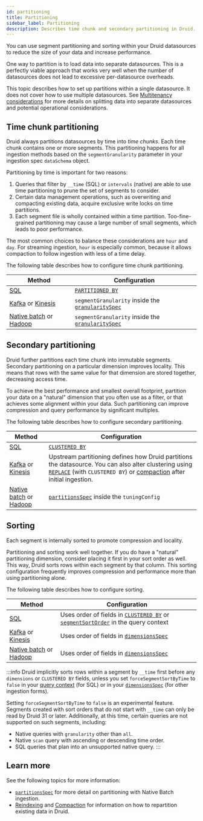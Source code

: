 ```yaml
---
id: partitioning
title: Partitioning
sidebar_label: Partitioning
description: Describes time chunk and secondary partitioning in Druid. Provides guidance to choose a secondary partition dimension.
---
```


<!--
  ~ Licensed to the Apache Software Foundation (ASF) under one
  ~ or more contributor license agreements.  See the NOTICE file
  ~ distributed with this work for additional information
  ~ regarding copyright ownership.  The ASF licenses this file
  ~ to you under the Apache License, Version 2.0 (the
  ~ "License"); you may not use this file except in compliance
  ~ with the License.  You may obtain a copy of the License at
  ~
  ~   http://www.apache.org/licenses/LICENSE-2.0
  ~
  ~ Unless required by applicable law or agreed to in writing,
  ~ software distributed under the License is distributed on an
  ~ "AS IS" BASIS, WITHOUT WARRANTIES OR CONDITIONS OF ANY
  ~ KIND, either express or implied.  See the License for the
  ~ specific language governing permissions and limitations
  ~ under the License.
  -->

You can use segment partitioning and sorting within your Druid datasources to reduce the size of your data and increase performance.

One way to partition is to load data into separate datasources. This is a perfectly viable approach that works very well when the number of datasources does not lead to excessive per-datasource overheads.

This topic describes how to set up partitions within a single datasource. It does not cover how to use multiple datasources. See [Multitenancy considerations](../querying/multitenancy.md) for more details on splitting data into separate datasources and potential operational considerations.

## Time chunk partitioning

Druid always partitions datasources by time into _time chunks_. Each time chunk contains one or more segments. This partitioning happens for all ingestion methods based on the `segmentGranularity` parameter in your ingestion spec `dataSchema` object.

Partitioning by time is important for two reasons:

1. Queries that filter by `__time` (SQL) or `intervals` (native) are able to use time partitioning to prune the set of segments to consider.
2. Certain data management operations, such as overwriting and compacting existing data, acquire exclusive write locks on time partitions.
3. Each segment file is wholly contained within a time partition. Too-fine-grained partitioning may cause a large number
   of small segments, which leads to poor performance.

The most common choices to balance these considerations are `hour` and `day`. For streaming ingestion, `hour` is especially
common, because it allows compaction to follow ingestion with less of a time delay.

The following table describes how to configure time chunk partitioning.

|Method|Configuration|
|------|------------|
|[SQL](../multi-stage-query/index.md)|[`PARTITIONED BY`](../multi-stage-query/concepts.md#partitioning)|
|[Kafka](../ingestion/kafka-ingestion.md) or [Kinesis](../ingestion/kinesis-ingestion.md)|`segmentGranularity` inside the [`granularitySpec`](ingestion-spec.md#granularityspec)|
|[Native batch](native-batch.md) or [Hadoop](hadoop.md)|`segmentGranularity` inside the [`granularitySpec`](ingestion-spec.md#granularityspec)|

## Secondary partitioning

Druid further partitions each time chunk into immutable segments. Secondary partitioning on a particular dimension improves locality. This means that rows with the same value for that dimension are stored together, decreasing access time.

To achieve the best performance and smallest overall footprint, partition your data on a "natural" dimension that
you often use as a filter, or that achieves some alignment within your data. Such partitioning can improve compression
and query performance by significant multiples.

The following table describes how to configure secondary partitioning.

|Method|Configuration|
|------|------------|
|[SQL](../multi-stage-query/index.md)|[`CLUSTERED BY`](../multi-stage-query/concepts.md#clustering)|
|[Kafka](../ingestion/kafka-ingestion.md) or [Kinesis](../ingestion/kinesis-ingestion.md)|Upstream partitioning defines how Druid partitions the datasource. You can also alter clustering using [`REPLACE`](../multi-stage-query/concepts.md#replace) (with `CLUSTERED BY`) or [compaction](../data-management/compaction.md) after initial ingestion.|
|[Native batch](native-batch.md) or [Hadoop](hadoop.md)|[`partitionsSpec`](native-batch.md#partitionsspec) inside the `tuningConfig`|

## Sorting

Each segment is internally sorted to promote compression and locality.

Partitioning and sorting work well together. If you do have a "natural" partitioning dimension, consider placing it
first in your sort order as well. This way, Druid sorts rows within each segment by that column. This sorting configuration
frequently improves compression and performance more than using partitioning alone.

The following table describes how to configure sorting.

|Method|Configuration|
|------|------------|
|[SQL](../multi-stage-query/index.md)|Uses order of fields in [`CLUSTERED BY`](../multi-stage-query/concepts.md#clustering) or [`segmentSortOrder`](../multi-stage-query/reference.md#context) in the query context|
|[Kafka](../ingestion/kafka-ingestion.md) or [Kinesis](../ingestion/kinesis-ingestion.md)|Uses order of fields in [`dimensionsSpec`](ingestion-spec.md#dimensionsspec)|
|[Native batch](native-batch.md) or [Hadoop](hadoop.md)|Uses order of fields in [`dimensionsSpec`](ingestion-spec.md#dimensionsspec)|

:::info
Druid implicitly sorts rows within a segment by `__time` first before any `dimensions` or `CLUSTERED BY` fields, unless
you set `forceSegmentSortByTime` to `false` in your
[query context](../multi-stage-query/reference.md#context-parameters) (for SQL) or in your
[`dimensionsSpec`](ingestion-spec.md#dimensionsspec) (for other ingestion forms).

Setting `forceSegmentSortByTime` to `false` is an experimental feature. Segments created with sort orders that
do not start with `__time` can only be read by Druid 31 or later. Additionally, at this time, certain queries are not
supported on such segments, including:

- Native queries with `granularity` other than `all`.
- Native `scan` query with ascending or descending time order.
- SQL queries that plan into an unsupported native query.
:::

## Learn more

See the following topics for more information:

* [`partitionsSpec`](native-batch.md#partitionsspec) for more detail on partitioning with Native Batch ingestion.
* [Reindexing](../data-management/update.md#reindex) and [Compaction](../data-management/compaction.md) for information on how to repartition existing data in Druid.
